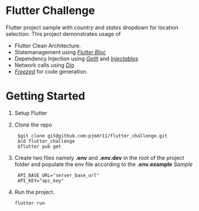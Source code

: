 # Flutter Challenge

Flutter project sample with *country* and *states* dropdown for location selection.
This project demonstrates usage of 
- Flutter Clean Architecture.
-  Statemanagement using *[Flutter Bloc](https://pub.dev/packages/flutter_bloc)*
- Dependency Injection using *[GetIt](https://pub.dev/packages/get_it)* and *[Injectables](https://pub.dev/packages/injectable)*
-	Network calls using *[Dio](https://pub.dev/packages/dio)*
- *[Freezed](https://pub.dev/packages/freezed)* for code generation.

# Getting Started
1. Setup Flutter
2. Clone the repo
			

	    $git clone git@github.com:pjmdr11/flutter_challenge.git
	    $cd flutter_challenge
	    $flutter pub get
		
3. Create two files namely **.env** and **.env.dev** in the root of the project folder and populate the env file according to the **.env.example**
	*Sample*
	

        API_BASE_URL="server_base_url"
    	API_KEY="api_key"

4. Run the project.
	
	`flutter run`
